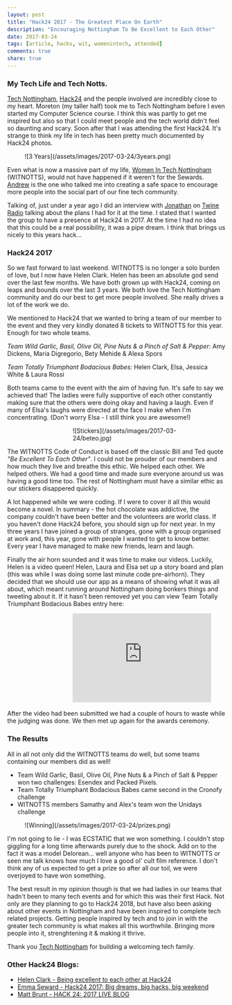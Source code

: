 ```yaml
---
layout: post
title: "Hack24 2017 - The Greatest Place On Earth"
description: "Encouraging Nottingham To Be Excellent to Each Other"
date: 2017-03-24
tags: [article, hacks, wit, womenintech, attended]
comments: true
share: true
---
```


### My Tech Life and Tech Notts.

[Tech Nottingham](http://www.technottingham.com/), [Hack24](http://www.hack24.co.uk) and the people involved are incredibly close to my heart. Moreton (my taller half) took me to Tech Nottingham before I even
 started my Computer Science course. I think this was partly to get me inspired but also so that I could meet people and the tech world didn't feel so daunting and scary. 
 Soon after that I was attending the first Hack24. It's strange to think my life in tech has been pretty much documented by Hack24 photos. 

<div style="align:center; width:600px; margin-left: 8%;" markdown="1">
![3 Years](/assets/images/2017-03-24/3years.png)
</div>

Even what is now a massive part of my life, [Women In Tech Nottingham](www.womenintechnotts.co.uk) (WITNOTTS), would not have happened if it weren't for the Sewards. [Andrew](https://twitter.com/MrAndrew) is the 
one who talked me into creating a safe space to encourage more people into the social part of our fine tech community.

Talking of, just under a year ago I did an interview with [Jonathan](https://twitter.com/jbjon) on [Twine Radio](http://twineradio.co.uk/) talking about the plans I had for it at the 
time. I stated that I wanted the group to have a presence at Hack24 in 2017. At the time I had no idea that this could be a real possibility, it was a pipe dream.
 I think that brings us nicely to this years hack...

### Hack24 2017

So we fast forward to last weekend. WITNOTTS is no longer a solo burden of love, but I now have Helen Clark. Helen has been an absolute god send over 
the last few months. We have both grown up with Hack24, coming on leaps and bounds over the last 3 years. We both love the Tech Nottingham community 
and do our best to get more people involved. She really drives a lot of the work we do.

We mentioned to Hack24 that we wanted to bring a team of our member to the event and they very  kindly donated 8 tickets to WITNOTTS for this year. 
Enough for two whole teams.

*Team Wild Garlic, Basil, Olive Oil, Pine Nuts & a Pinch of Salt & Pepper:* Amy Dickens, Maria Digregorio, Bety Mehide & Alexa Spors

*Team Totally Triumphant Bodacious Babes:* Helen Clark, Elsa, Jessica White & Laura Rossi

Both teams came to the event with the aim of having fun. It's safe to say we achieved that! The ladies were fully supportive of each other 
constantly making sure that the others were doing okay and having a laugh. Even if many of Elsa's laughs were directed at the face I make when
I'm concentrating. (Don't worry Elsa - I still think you are awesome!)

<div style="align:center; width:300px; margin-left: 30%;" markdown="1">
![Stickers](/assets/images/2017-03-24/beteo.jpg)
</div>

The WITNOTTS Code of Conduct is based off the classic Bill and Ted quote _"Be Excellent To Each Other"_. I could not be prouder of our members and 
how much they live and breathe this ethic. We helped each other. We helped others. We had a good time and made sure everyone around us was having 
a good time too. The rest of Nottingham must have a similar ethic as our stickers disappered quickly.

A lot happened while we were coding. If I were to cover it all this would become a novel. In summary - the hot chocolate was addictive, the company couldn't 
have been better and the volunteers are world class. If you haven't done Hack24 before, you should sign up for next year. In my three years I have joined a 
group of stranges, gone with a group organised at work and, this year, gone with people I wanted to get to know better. Every year I have managed to make new friends,
learn and laugh.

Finally the air horn sounded and it was time to make our videos. Luckily, Helen is a video queen! Helen, Laura and Elsa set up a story board and plan (this was while 
I was doing some last minute code pre-airhorn). They decided that we should use our app as a means of showing what it was all about, which meant 
running around Nottingham doing bonkers things and tweeting about it. If it hasn't been removed yet you can view Team Totally Triumphant Bodacious Babes entry here:

<div style="align:center; width:600px; margin-left: 30%;" markdown="1">
<iframe width="320" height="205" src="https://www.youtube.com/embed/cTkEdTHDec8" frameborder="0" allowfullscreen></iframe>
</div>

After the video had been submitted we had a couple of hours to waste while the judging was done. We then met up again for the awards ceremony.

### The Results 

All in all not only did the WITNOTTS teams do well, but some teams containing our members did as well! 

- Team Wild Garlic, Basil, Olive Oil, Pine Nuts & a Pinch of Salt & Pepper won two challenges: Esendex and Packed Pixels.
- Team Totally Triumphant Bodacious Babes came second in the Cronofy challenge
- WITNOTTS members Samathy and Alex's team won the Unidays challenge

<div style="align:center; width:600px; margin-left: 8%;" markdown="1">
![Winning](/assets/images/2017-03-24/prizes.png)
</div>

I'm not going to lie - I was ECSTATIC that we won something. I couldn't stop giggling for a long time afterwards purely due to the shock. Add on to the fact it was a model 
Delorean... well anyone who has been to WITNOTTS or seen me talk knows how much I love a good ol' cult film reference. I don't think any of us expected to get a prize 
so after all our toil, we were overjoyed to have won something.

The best result in my opinion though is that we had ladies in our teams that hadn't been to many tech events and for which this was their first Hack.
Not only are they planning to go to Hack24 2018, but have also been asking about other events in Nottingham and have been inspired to complete tech 
related projects. Getting people inspired by tech and to join in with the greater tech community is what makes all this worthwhile. Bringing more people into it, 
strenghtening it & making it thrive. 

Thank you [Tech Nottingham](http://www.technottingham.com/) for building a welcoming tech family.

### Other Hack24 Blogs:

- [Helen Clark - Being excellent to each other at Hack24](https://medium.com/@LittleHelli/being-excellent-to-each-other-at-hack-24-bf3a1a188880#.ez70or21a)
- [Emma Seward - Hack24 2017: Big dreams, big hacks, big weekend](http://www.hack24.co.uk/blog/2017/3/23/hack24-2017-big-dreams-big-hacks-big-weekend?utm_content=buffer9780a&utm_medium=social&utm_source=twitter.com&utm_campaign=buffer)
- [Matt Brunt - HACK 24: 2017 LIVE BLOG](https://mfyu.co.uk/post/hack-24-2017-live-blog)